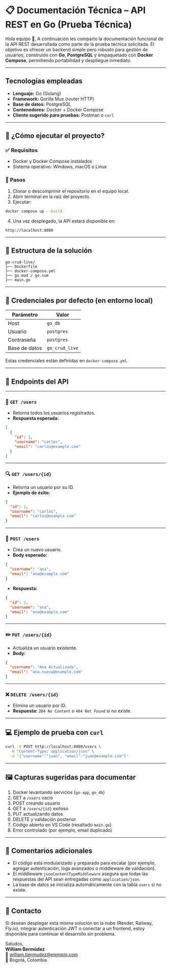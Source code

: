 # 📋 Documentación Técnica – API REST en Go (Prueba Técnica)

Hola equipo 👋, A continuación les comparto la documentación funcional de la API REST desarrollada como parte de la prueba técnica solicitada. El objetivo es ofrecer un backend simple pero robusto para gestión de usuarios, construido con **Go**, **PostgreSQL** y empaquetado con **Docker Compose**, permitiendo portabilidad y despliegue inmediato.

---

##  Tecnologías empleadas

- **Lenguaje:** Go (Golang)
- **Framework:** Gorilla Mux (router HTTP)
- **Base de datos:** PostgreSQL
- **Contenedores:** Docker + Docker Compose
- **Cliente sugerido para pruebas:** Postman o `curl`

---

## 🚀 ¿Cómo ejecutar el proyecto?

### ✅ Requisitos

- Docker y Docker Compose instalados
- Sistema operativo: Windows, macOS o Linux

### 🧱 Pasos

1. Clonar o descomprimir el repositorio en el equipo local.
2. Abrir terminal en la raíz del proyecto.
3. Ejecutar:

```bash
docker compose up --build
```

4. Una vez desplegado, la API estará disponible en:

```
http://localhost:8080
```

---

## 📁 Estructura de la solución

```
go-crud-live/
├── Dockerfile
├── docker-compose.yml
├── go.mod / go.sum
├── main.go
```

---

## 🔐 Credenciales por defecto (en entorno local)

| Parámetro     | Valor          |
| ------------- | -------------- |
| Host          | `go_db`        |
| Usuario       | `postgres`     |
| Contraseña    | `postgres`     |
| Base de datos | `go_crud_live` |

Estas credenciales están definidas en `docker-compose.yml`.

---

## 🧪 Endpoints del API

---

### 📄 `GET /users`

- Retorna todos los usuarios registrados.
- **Respuesta esperada:**

```json
[
  {
    "id": 1,
    "username": "carlos",
    "email": "carlos@example.com"
  }
]
```

---

### 🔍 `GET /users/{id}`

- Retorna un usuario por su ID.
- **Ejemplo de éxito:**

```json
{
  "id": 1,
  "username": "carlos",
  "email": "carlos@example.com"
}
```

---

### 📝 `POST /users`

- Crea un nuevo usuario.
- **Body esperado:**

```json
{
  "username": "ana",
  "email": "ana@example.com"
}
```

- **Respuesta:**

```json
{
  "id": 2,
  "username": "ana",
  "email": "ana@example.com"
}
```

---

### ✏️ `PUT /users/{id}`

- Actualiza un usuario existente.
- **Body:**

```json
{
  "username": "Ana Actualizada",
  "email": "ana.nueva@example.com"
}
```

---

### ❌ `DELETE /users/{id}`

- Elimina un usuario por ID.
- **Respuesta:** `204 No Content` o `404 Not Found` si no existe.

---

## 💻 Ejemplo de prueba con `curl`

```bash
curl -X POST http://localhost:8080/users \
  -H "Content-Type: application/json" \
  -d '{"username":"juan", "email":"juan@example.com"}'
```

---

## 🖼️ Capturas sugeridas para documentar

1. Docker levantando servicios (`go-app`, `go_db`)
2. GET a `/users` vacío
3. POST creando usuario
4. GET a `/users/{id}` exitoso
5. PUT actualizando datos
6. DELETE y validación posterior
7. Código abierto en VS Code (resaltado `main.go`)
8. Error controlado (por ejemplo, email duplicado)

---

## 🧹 Comentarios adicionales

- El código está modularizado y preparado para escalar (por ejemplo, agregar autenticación, logs avanzados o middleware de validación).
- El middleware `jsonContentTypeMiddleware` asegura que todas las respuestas del API sean entregadas como `application/json`.
- La base de datos se inicializa automáticamente con la tabla `users` si no existe.

---

## 📢 Contacto

Si desean desplegar esta misma solución en la nube (Render, Railway, Fly.io), integrar autenticación JWT o conectar a un frontend, estoy disponible para continuar el desarrollo sin problema.

Saludos,\
**William Bermúdez**\
📧 [william.bermudez@ejemplo.com](mailto\:william.bermudez@ejemplo.com)\
📍 Bogotá, Colombia

